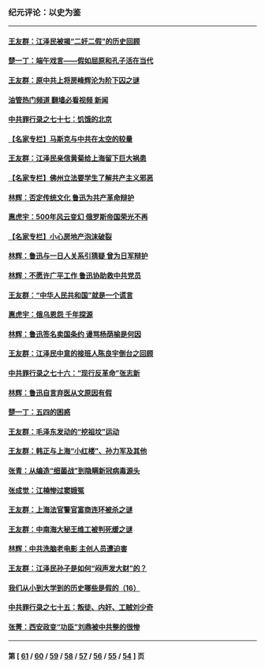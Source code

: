 ### 纪元评论：以史为鉴
---
#### [王友群：江泽民被揭“二奸二假”的历史回顾](../../pages/nsc1028/n13752541.md?06070330) 
#### [楚一丁：端午戏言——假如屈原和孔子活在当代](../../pages/nsc1028/n13751814.md?06070330) 
#### [王友群：原中共上将房峰辉沦为阶下囚之谜](../../pages/nsc1028/n13746271.md?06070330) 
#### [油管热门频道 翻墙必看视频 新闻](ok?06070330)
#### [中共罪行录之七十七：饥饿的北京](../../pages/nsc1028/n13742533.md?06070330) 
#### [【名家专栏】马斯克与中共在太空的较量](../../pages/nsc1028/n13741595.md?06070330) 
#### [王友群：江泽民亲信黄菊给上海留下巨大祸患](../../pages/nsc1028/n13738097.md?06070330) 
#### [【名家专栏】佛州立法要学生了解共产主义邪恶](../../pages/nsc1028/n13739214.md?06070330) 
#### [林辉：否定传统文化 鲁迅为共产革命辩护](../../pages/nsc1028/n13738481.md?06070330) 
#### [惠虎宇：500年风云变幻 俄罗斯帝国荣光不再](../../pages/nsc1028/n13738652.md?06070330) 
#### [【名家专栏】小心房地产泡沫破裂](../../pages/nsc1028/n13736895.md?06070330) 
#### [林辉：鲁迅与一日人关系引猜疑 曾为日军辩护](../../pages/nsc1028/n13736182.md?06070330) 
#### [林辉：不愿许广平工作 鲁迅协助救中共党员](../../pages/nsc1028/n13732075.md?06070330) 
#### [王友群：“中华人民共和国”就是一个谎言](../../pages/nsc1028/n13729052.md?06070330) 
#### [惠虎宇：俄乌恩怨 千年探源](../../pages/nsc1028/n13727306.md?06070330) 
#### [林辉：鲁迅签名卖国条约 谩骂杨荫榆是何因](../../pages/nsc1028/n13728824.md?06070330) 
#### [王友群：江泽民中意的接班人陈良宇倒台之回顾](../../pages/nsc1028/n13727137.md?06070330) 
#### [中共罪行录之七十六：“现行反革命”张志新](../../pages/nsc1028/n13726926.md?06070330) 
#### [林辉：鲁迅自言弃医从文原因有假](../../pages/nsc1028/n13727240.md?06070330) 
#### [楚一丁：五四的困惑](../../pages/nsc1028/n13725250.md?06070330) 
#### [王友群：毛泽东发动的“挖祖坟”运动](../../pages/nsc1028/n13723639.md?06070330) 
#### [王友群：韩正与上海“小红楼”、孙力军及其他](../../pages/nsc1028/n13719454.md?06070330) 
#### [张青：从编造“细菌战”到隐瞒新冠病毒源头](../../pages/nsc1028/n13713424.md?06070330) 
#### [张成觉：江楠惨过窦娥冤](../../pages/nsc1028/n13713593.md?06070330) 
#### [王友群：上海法官警官富商连环被杀之谜](../../pages/nsc1028/n13712763.md?06070330) 
#### [王友群：中南海大秘王维工被判死缓之谜](../../pages/nsc1028/n13705201.md?06070330) 
#### [林辉：中共洗脑老电影 主创人员遭迫害](../../pages/nsc1028/n13699437.md?06070330) 
#### [王友群：江泽民孙子是如何“闷声发大财”的？](../../pages/nsc1028/n13693213.md?06070330) 
#### [我们从小到大学到的历史哪些是假的（16）](../../pages/nsc1028/n13692503.md?06070330) 
#### [中共罪行录之七十五：叛徒、内奸、工贼刘少奇](../../pages/nsc1028/n13688599.md?06070330) 
#### [张菁：西安政变“功臣”刘鼎被中共整的很惨](../../pages/nsc1028/n13679371.md?06070330) 

---
#### 第 [ [61](./61.md?06070330) / [60](./60.md?06070330) / [59](./59.md?06070330) / [58](./58.md?06070330) / [57](./57.md?06070330) / [56](./56.md?06070330) / [55](./55.md?06070330) / [54](./54.md?06070330) ] 页
